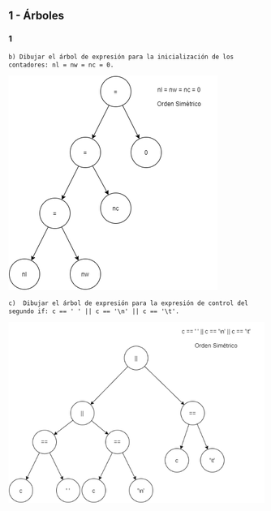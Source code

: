 ## 1 - Árboles

### 1

    b) Dibujar el árbol de expresión para la inicialización de los contadores: nl = nw = nc = 0.

![Arbol 1b](images/arbol-1b.png)

    c)  Dibujar el árbol de expresión para la expresión de control del segundo if: c == ' ' || c == '\n' || c == '\t'.

![Arbol 1b](images/arbol-1c.png)

